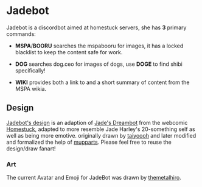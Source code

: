 # Jadebot

Jadebot is a discordbot aimed at homestuck servers, she has **3** primary commands:

- **MSPA**/**BOORU** searches the mspabooru for images, it has a locked blacklist to keep the content safe for work.

- **DOG** searches dog.ceo for images of dogs, use **DOGE** to find shibi specifically!

- **WIKI** provides both a link to and a short summary of content from the MSPA wikia.

## Design
[Jadebot's design](https://raw.githubusercontent.com/oct2pus/jadebot/origin/art/reference_sheet.png) is an adaption of [Jade's Dreambot](https://mspaintadventures.fandom.com/wiki/Robotics#Jade.27s_Dreambot) from the webcomic [Homestuck](https://www.homestuck.com/), adapted to more resemble Jade Harley's 20-something self as well as being more emotive. originally drawn by [taiyoooh](taiyoooh.tumblr.com) and later modified and formalized the help of [mupparts](https://mupparts.tumblr.com). Please feel free to reuse the design/draw fanart!

### Art
The current Avatar and Emoji for JadeBot was drawn by [themetalhiro](https://www.instagram.com/themetalhiro/?hl=en/).
